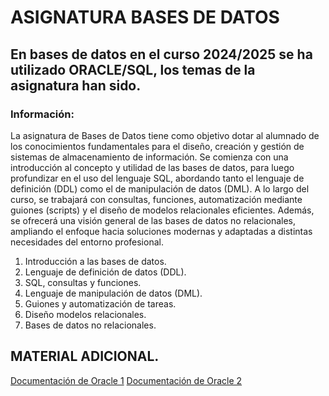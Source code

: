 # ASIGNATURA BASES DE DATOS

## En bases de datos en el curso 2024/2025 se ha utilizado ORACLE/SQL, los temas de la asignatura han sido.

### Información:

La asignatura de Bases de Datos tiene como objetivo dotar al alumnado de los conocimientos fundamentales para el diseño, creación y gestión de sistemas de almacenamiento de información. Se comienza con una introducción al concepto y utilidad de las bases de datos, para luego profundizar en el uso del lenguaje SQL, abordando tanto el lenguaje de definición (DDL) como el de manipulación de datos (DML). A lo largo del curso, se trabajará con consultas, funciones, automatización mediante guiones (scripts) y el diseño de modelos relacionales eficientes. Además, se ofrecerá una visión general de las bases de datos no relacionales, ampliando el enfoque hacia soluciones modernas y adaptadas a distintas necesidades del entorno profesional.

1. Introducción a las bases de datos.
2. Lenguaje de definición de datos (DDL).
3. SQL, consultas y funciones.
4. Lenguaje de manipulación de datos (DML).
5. Guiones y automatización de tareas.
6. Diseño modelos relacionales.
7. Bases de datos no relacionales.


## MATERIAL ADICIONAL.

[Documentación de Oracle 1](https://docs.oracle.com/en/database/oracle/oracle-database/23/sqlrf/)
[Documentación de Oracle 2](https://docs.oracle.com/en/database/oracle/oracle-database/19/lnpls/index.html)



